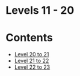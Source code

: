 # Levels 11 - 20

Contents
======
* [Level 20 to 21](https://github.com/poodle/CTFs/tree/master/Bandit%20OverTheWire/Levels%2021-23/Level%2020-21)
* [Level 21 to 22](https://github.com/poodle/CTFs/tree/master/Bandit%20OverTheWire/Levels%2021-23/Level%2021-22)
* [Level 22 to 23](https://github.com/poodle/CTFs/tree/master/Bandit%20OverTheWire/Levels%2021-23/Level%2022-23)
